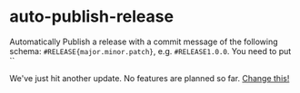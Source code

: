 # auto-publish-release
Automatically Publish a release with a commit message of the following schema: `#RELEASE{major.minor.patch}`, e.g. `#RELEASE1.0.0`.
You need to put ``



We've just hit another update. No features are planned so far. [Change this!](https://github.com/BlenderDefender/auto-publish-release/issues/new/choose)
<!-- CHANGELOG -->

<!-- CHANGELOG -->

